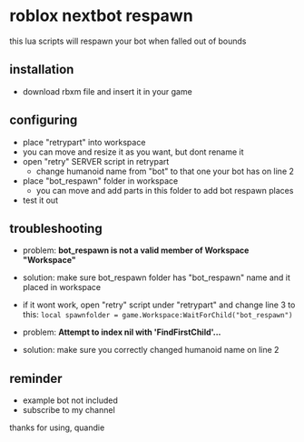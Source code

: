 # roblox nextbot respawn
this lua scripts will respawn your bot when falled out of bounds

## installation
- download rbxm file and insert it in your game
  
## configuring
- place "retrypart" into workspace
 - you can move and resize it as you want, but dont rename it
- open "retry" SERVER script in retrypart
  - change humanoid name from "bot" to that one your bot has on line 2
- place "bot_respawn" folder in workspace
  - you can move and add parts in this folder to add bot respawn places
- test it out

## troubleshooting
- problem: **bot_respawn is not a valid member of Workspace "Workspace"**
- solution: make sure bot_respawn folder has "bot_respawn" name and it placed in workspace
 - if it wont work, open "retry" script under "retrypart" and change line 3 to this: ``local spawnfolder = game.Workspace:WaitForChild("bot_respawn")``

- problem: **Attempt to index nil with 'FindFirstChild'...**
- solution: make sure you correctly changed humanoid name on line 2

## reminder
- example bot not included
- subscribe to my channel

thanks for using, quandie
